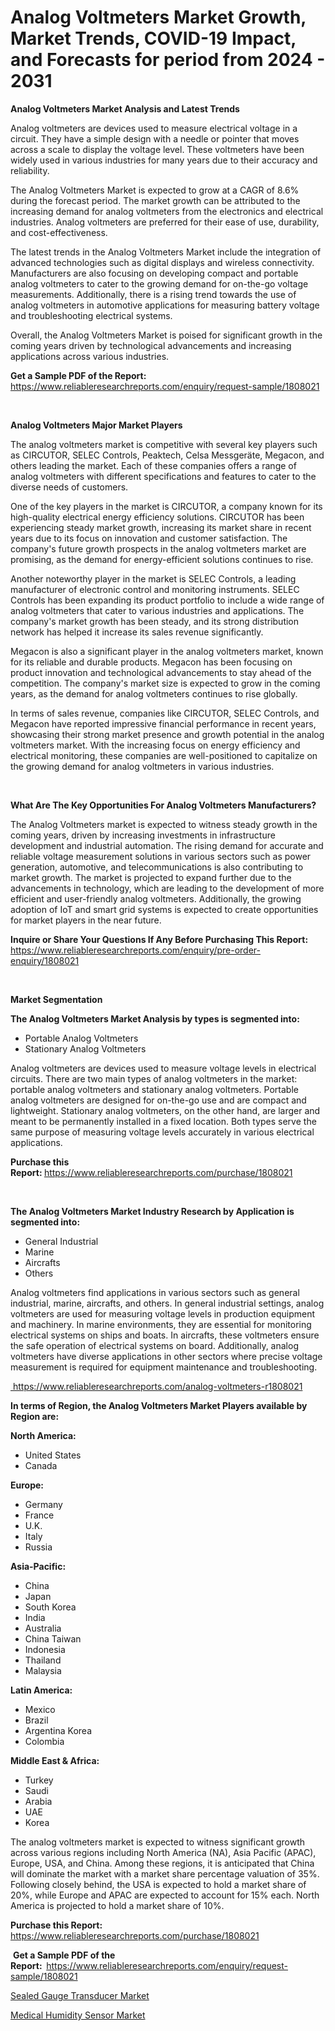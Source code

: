 <p><h1>Analog Voltmeters Market Growth, Market Trends, COVID-19 Impact, and Forecasts for period from 2024 - 2031</h1></p><p><strong>Analog Voltmeters Market Analysis and Latest Trends</strong></p>
<p><p>Analog voltmeters are devices used to measure electrical voltage in a circuit. They have a simple design with a needle or pointer that moves across a scale to display the voltage level. These voltmeters have been widely used in various industries for many years due to their accuracy and reliability.</p><p>The Analog Voltmeters Market is expected to grow at a CAGR of 8.6% during the forecast period. The market growth can be attributed to the increasing demand for analog voltmeters from the electronics and electrical industries. Analog voltmeters are preferred for their ease of use, durability, and cost-effectiveness.</p><p>The latest trends in the Analog Voltmeters Market include the integration of advanced technologies such as digital displays and wireless connectivity. Manufacturers are also focusing on developing compact and portable analog voltmeters to cater to the growing demand for on-the-go voltage measurements. Additionally, there is a rising trend towards the use of analog voltmeters in automotive applications for measuring battery voltage and troubleshooting electrical systems.</p><p>Overall, the Analog Voltmeters Market is poised for significant growth in the coming years driven by technological advancements and increasing applications across various industries.</p></p>
<p><strong>Get a Sample PDF of the Report:&nbsp;</strong> <a href="https://www.reliableresearchreports.com/enquiry/request-sample/1808021">https://www.reliableresearchreports.com/enquiry/request-sample/1808021</a></p>
<p>&nbsp;</p>
<p><strong>Analog Voltmeters Major Market Players</strong></p>
<p><p>The analog voltmeters market is competitive with several key players such as CIRCUTOR, SELEC Controls, Peaktech, Celsa Messgeräte, Megacon, and others leading the market. Each of these companies offers a range of analog voltmeters with different specifications and features to cater to the diverse needs of customers.</p><p>One of the key players in the market is CIRCUTOR, a company known for its high-quality electrical energy efficiency solutions. CIRCUTOR has been experiencing steady market growth, increasing its market share in recent years due to its focus on innovation and customer satisfaction. The company's future growth prospects in the analog voltmeters market are promising, as the demand for energy-efficient solutions continues to rise.</p><p>Another noteworthy player in the market is SELEC Controls, a leading manufacturer of electronic control and monitoring instruments. SELEC Controls has been expanding its product portfolio to include a wide range of analog voltmeters that cater to various industries and applications. The company's market growth has been steady, and its strong distribution network has helped it increase its sales revenue significantly.</p><p>Megacon is also a significant player in the analog voltmeters market, known for its reliable and durable products. Megacon has been focusing on product innovation and technological advancements to stay ahead of the competition. The company's market size is expected to grow in the coming years, as the demand for analog voltmeters continues to rise globally.</p><p>In terms of sales revenue, companies like CIRCUTOR, SELEC Controls, and Megacon have reported impressive financial performance in recent years, showcasing their strong market presence and growth potential in the analog voltmeters market. With the increasing focus on energy efficiency and electrical monitoring, these companies are well-positioned to capitalize on the growing demand for analog voltmeters in various industries.</p></p>
<p>&nbsp;</p>
<p><strong>What Are The Key Opportunities For Analog Voltmeters Manufacturers?</strong></p>
<p><p>The Analog Voltmeters market is expected to witness steady growth in the coming years, driven by increasing investments in infrastructure development and industrial automation. The rising demand for accurate and reliable voltage measurement solutions in various sectors such as power generation, automotive, and telecommunications is also contributing to market growth. The market is projected to expand further due to the advancements in technology, which are leading to the development of more efficient and user-friendly analog voltmeters. Additionally, the growing adoption of IoT and smart grid systems is expected to create opportunities for market players in the near future.</p></p>
<p><strong>Inquire or Share Your Questions If Any Before Purchasing This Report:</strong> <a href="https://www.reliableresearchreports.com/enquiry/pre-order-enquiry/1808021">https://www.reliableresearchreports.com/enquiry/pre-order-enquiry/1808021</a></p>
<p>&nbsp;</p>
<p><strong>Market Segmentation</strong></p>
<p><strong>The Analog Voltmeters Market Analysis by types is segmented into:</strong></p>
<p><ul><li>Portable Analog Voltmeters</li><li>Stationary Analog Voltmeters</li></ul></p>
<p><p>Analog voltmeters are devices used to measure voltage levels in electrical circuits. There are two main types of analog voltmeters in the market: portable analog voltmeters and stationary analog voltmeters. Portable analog voltmeters are designed for on-the-go use and are compact and lightweight. Stationary analog voltmeters, on the other hand, are larger and meant to be permanently installed in a fixed location. Both types serve the same purpose of measuring voltage levels accurately in various electrical applications.</p></p>
<p><strong>Purchase this Report:&nbsp;</strong><a href="https://www.reliableresearchreports.com/purchase/1808021">https://www.reliableresearchreports.com/purchase/1808021</a></p>
<p>&nbsp;</p>
<p><strong>The Analog Voltmeters Market Industry Research by Application is segmented into:</strong></p>
<p><ul><li>General Industrial</li><li>Marine</li><li>Aircrafts</li><li>Others</li></ul></p>
<p><p>Analog voltmeters find applications in various sectors such as general industrial, marine, aircrafts, and others. In general industrial settings, analog voltmeters are used for measuring voltage levels in production equipment and machinery. In marine environments, they are essential for monitoring electrical systems on ships and boats. In aircrafts, these voltmeters ensure the safe operation of electrical systems on board. Additionally, analog voltmeters have diverse applications in other sectors where precise voltage measurement is required for equipment maintenance and troubleshooting.</p></p>
<p><a href="https://www.reliableresearchreports.com/analog-voltmeters-r1808021">&nbsp;https://www.reliableresearchreports.com/analog-voltmeters-r1808021</a></p>
<p><strong>In terms of Region, the Analog Voltmeters Market Players available by Region are:</strong></p>
<p>
    <p> <strong> North America: </strong>
        <ul>
            <li>United States</li>
            <li>Canada</li>
        </ul>
        </p> 
    <p> <strong> Europe: </strong>
        <ul>
            <li>Germany</li>
            <li>France</li>
            <li>U.K.</li>
            <li>Italy</li>
            <li>Russia</li>
        </ul>
        </p> 
    <p> <strong> Asia-Pacific: </strong>
        <ul>
            <li>China</li>
            <li>Japan</li>
            <li>South Korea</li>
            <li>India</li>
            <li>Australia</li>
            <li>China Taiwan</li>
            <li>Indonesia</li>
            <li>Thailand</li>
            <li>Malaysia</li>
        </ul>
        </p> 
    <p> <strong> Latin America: </strong>
        <ul>
            <li>Mexico</li>
            <li>Brazil</li>
            <li>Argentina Korea</li>
            <li>Colombia</li>
        </ul>
        </p> 
    <p> <strong> Middle East & Africa: </strong>
        <ul>
            <li>Turkey</li>
            <li>Saudi</li>
            <li>Arabia</li>
            <li>UAE</li>
            <li>Korea</li>
        </ul>
    </p>
    </p>
<p><p>The analog voltmeters market is expected to witness significant growth across various regions including North America (NA), Asia Pacific (APAC), Europe, USA, and China. Among these regions, it is anticipated that China will dominate the market with a market share percentage valuation of 35%. Following closely behind, the USA is expected to hold a market share of 20%, while Europe and APAC are expected to account for 15% each. North America is projected to hold a market share of 10%.</p></p>
<p><strong>Purchase this Report: </strong><a href="https://www.reliableresearchreports.com/purchase/1808021">https://www.reliableresearchreports.com/purchase/1808021</a></p>
<p>&nbsp;<strong>Get a Sample PDF of the Report:&nbsp;&nbsp;</strong><a href="https://www.reliableresearchreports.com/enquiry/request-sample/1808021">https://www.reliableresearchreports.com/enquiry/request-sample/1808021</a></p>
<p><strong></strong></p>
<p><p><a href="https://github.com/edaunhshhs/Market-Research-Report-List-1/blob/main/sealed-gauge-transducer-market.md">Sealed Gauge Transducer Market</a></p><p><a href="https://github.com/carolinehamilton5656/Market-Research-Report-List-1/blob/main/medical-humidity-sensor-market.md">Medical Humidity Sensor Market</a></p></p>